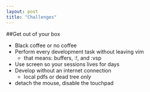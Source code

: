 ```yaml
---
layout: post
title: "Challenges"
---
```

##Get out of your box
* Black coffee or no coffee
* Perform every development task without leaving vim
  * that means: buffers, :!, and :vsp
* Use screen so your sessions lives for days
* Develop without an internet connection
  * local pdfs or dead tree *only*
* detach the mouse, disable the touchpad


